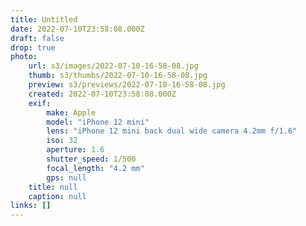 ```yaml
---
title: Untitled
date: 2022-07-10T23:58:08.000Z
draft: false
drop: true
photo:
    url: s3/images/2022-07-10-16-58-08.jpg
    thumb: s3/thumbs/2022-07-10-16-58-08.jpg
    preview: s3/previews/2022-07-10-16-58-08.jpg
    created: 2022-07-10T23:58:08.000Z
    exif:
        make: Apple
        model: "iPhone 12 mini"
        lens: "iPhone 12 mini back dual wide camera 4.2mm f/1.6"
        iso: 32
        aperture: 1.6
        shutter_speed: 1/500
        focal_length: "4.2 mm"
        gps: null
    title: null
    caption: null
links: []
---
```

